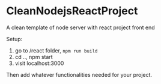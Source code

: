# CleanNodejsReactProject
A clean template of node server with react project front end

Setup:
1. go to /react folder, ```npm run build```
2. cd .., npm start
3. visit localhost:3000

Then add whatever functionalities needed for your project.
